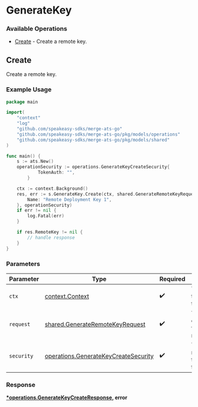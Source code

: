 # GenerateKey

### Available Operations

* [Create](#create) - Create a remote key.

## Create

Create a remote key.

### Example Usage

```go
package main

import(
	"context"
	"log"
	"github.com/speakeasy-sdks/merge-ats-go"
	"github.com/speakeasy-sdks/merge-ats-go/pkg/models/operations"
	"github.com/speakeasy-sdks/merge-ats-go/pkg/models/shared"
)

func main() {
    s := ats.New()
    operationSecurity := operations.GenerateKeyCreateSecurity{
            TokenAuth: "",
        }

    ctx := context.Background()
    res, err := s.GenerateKey.Create(ctx, shared.GenerateRemoteKeyRequest{
        Name: "Remote Deployment Key 1",
    }, operationSecurity)
    if err != nil {
        log.Fatal(err)
    }

    if res.RemoteKey != nil {
        // handle response
    }
}
```

### Parameters

| Parameter                                                                                    | Type                                                                                         | Required                                                                                     | Description                                                                                  |
| -------------------------------------------------------------------------------------------- | -------------------------------------------------------------------------------------------- | -------------------------------------------------------------------------------------------- | -------------------------------------------------------------------------------------------- |
| `ctx`                                                                                        | [context.Context](https://pkg.go.dev/context#Context)                                        | :heavy_check_mark:                                                                           | The context to use for the request.                                                          |
| `request`                                                                                    | [shared.GenerateRemoteKeyRequest](../../models/shared/generateremotekeyrequest.md)           | :heavy_check_mark:                                                                           | The request object to use for the request.                                                   |
| `security`                                                                                   | [operations.GenerateKeyCreateSecurity](../../models/operations/generatekeycreatesecurity.md) | :heavy_check_mark:                                                                           | The security requirements to use for the request.                                            |


### Response

**[*operations.GenerateKeyCreateResponse](../../models/operations/generatekeycreateresponse.md), error**

